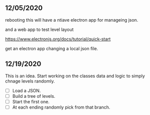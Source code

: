 
## 12/05/2020

rebooting
this will have a ntiave electron app for manageing json.

and a web app to test level layout


https://www.electronjs.org/docs/tutorial/quick-start

get an electron app changing a local json file.

## 12/19/2020

This is an idea.
Start working on the classes data and logic to simply chnage levels randomly.

+ [ ] Load a JSON.
+ [ ] Build a tree of levels.
+ [ ] Start the first one.
+ [ ] At each ending randomly pick from that branch.
